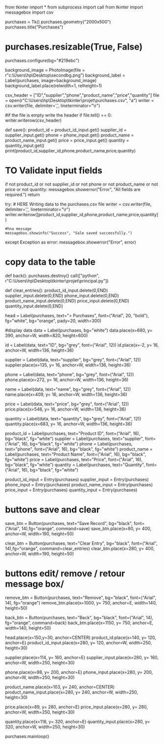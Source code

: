 from tkinter import *
from subprocess import call
from tkinter import messagebox
import csv

purchases = Tk()
purchases.geometry("2000x500")
purchases.title("Purchases")
# purchases.resizable(True, False)
purchases.configure(bg="#219ebc")

background_image = PhotoImage(file = r"c:\Users\hp\Desktop\secondbg.png")
background_label = Label(purchases, image=background_image)
background_label.place(relwidth=1, relheight=1)


csv_header = ["ID","supplier","phone","product_name","price","quantity"]
file = open(r"C:\Users\hp\Desktop\tkinter\projet\purchases.csv", "a")
writer = csv.writer(file, delimiter=',', lineterminator="\r")

#if the file is empty write the header 
if file.tell() == 0:
    writer.writerow(csv_header)



def save():
  product_id = product_id_input.get()
  supplier_id = supplier_input.get()
  phone = phone_input.get()
  product_name = product_name_input.get()
  price = price_input.get()
  quantity = quantity_input.get()
  print(product_id,supplier_id,phone,product_name,price,quantity)
  

  # TO Validate input fields
  if not product_id or not supplier_id or not phone or not product_name or not price  or not quantity:
    messagebox.showerror("Error", "All fields are required.")
    return

  try:
    # HERE Writing data to the purchases.csv file
    writer = csv.writer(file, delimiter=',', lineterminator="\r")
    writer.writerow([product_id,supplier_id,phone,product_name,price,quantity])

    #hna message
    messagebox.showinfo("Success", "Sale saved successfully.")

  except Exception as error:
    messagebox.showerror("Error", error)

# copy data to the table

def back():
  purchases.destroy()
  call(["python", r"C:\Users\hp\Desktop\tkinter\projet\principal.py"])


def clear_entries():
  product_id_input.delete(0,END)
  supplier_input.delete(0,END)
  phone_input.delete(0,END)
  product_name_input.delete(0,END)
  price_input.delete(0,END)
  quantity_input.delete(0,END)


head = Label(purchases, text="> Purchases",
              font=("Arial", 20, "bold"),
              fg="white",
              bg="orange",
              pady=20,
              width=300)


#display data 
data = Label(purchases, bg="white")
data.place(x=680, y= 390, anchor=W, width=820, height=600)

id = Label(data, text="ID", bg="grey", font=("Arial", 12))
id.place(x=-2, y= 16, anchor=W, width=136, height=36)

supplier = Label(data, text="supplier", bg="grey", font=("Arial", 12))
supplier.place(x=135, y= 16, anchor=W, width=136, height=36)

phone = Label(data, text="phone", bg="grey", font=("Arial", 12))
phone.place(x=272, y= 16, anchor=W, width=136, height=36)

name = Label(data, text="name", bg="grey", font=("Arial", 12))
name.place(x=409, y= 16, anchor=W, width=136, height=36)

price = Label(data, text="price", bg="grey", font=("Arial", 12))
price.place(x=546, y= 16, anchor=W, width=136, height=36)

quantity = Label(data, text="quantity", bg="grey", font=("Arial", 12))
quantity.place(x=683, y= 16, anchor=W, width=136, height=36)




product_id = Label(purchases, text="Product ID", font=("Arial", 16), bg="black", fg="white")
supplier = Label(purchases, text="supplier", font=("Arial", 16), bg="black", fg="white")
phone = Label(purchases, text="phone", font=("Arial", 16), bg="black", fg="white")
product_name = Label(purchases, text="Product Name", font=("Arial", 16), bg="black", fg="white")
price = Label(purchases, text="Price", font=("Arial", 16), bg="black", fg="white")
quantity = Label(purchases, text="Quantity", font=("Arial", 16), bg="black", fg="white")

product_id_input = Entry(purchases)
supplier_input = Entry(purchases)
phone_input = Entry(purchases)
product_name_input = Entry(purchases)
price_input = Entry(purchases)
quantity_input = Entry(purchases)


# buttons save and clear
save_btn = Button(purchases, text="Save Record", bg="black", font=("Arial", 14),fg="orange", command=save)
save_btn.place(x=80, y= 400, anchor=W, width=190, height=50)

clear_btn = Button(purchases, text="Clear Entry", bg="black", font=("Arial", 14),fg="orange", command=clear_entries)
clear_btn.place(x=280, y= 400, anchor=W, width=190, height=50)


# buttons edit/ remove / retour message box/ 

remove_btn = Button(purchases, text="Remove", bg="black", font=("Arial", 14), fg="orange")
remove_btn.place(x=1000, y= 750, anchor=E, width=140, height=50)

back_btn = Button(purchases, text="Back", bg="black", font=("Arial", 14), fg="orange", command=back)
back_btn.place(x=1150, y= 750, anchor=E, width=140, height=50)



head.place(x=150,y=30, anchor=CENTER)
product_id.place(x=140, y= 120, anchor=E)
product_id_input.place(x=280, y= 120, anchor=W, width=250, height=30)

supplier.place(x=114, y= 160, anchor=E)
supplier_input.place(x=280, y= 160, anchor=W, width=250, height=30)

phone.place(x=98, y= 200, anchor=E)
phone_input.place(x=280, y= 200, anchor=W, width=250, height=30)

product_name.place(x=103, y= 240, anchor=CENTER)
product_name_input.place(x=280, y= 240, anchor=W, width=250, height=30)

price.place(x=89, y= 280, anchor=E)
price_input.place(x=280, y= 280, anchor=W, width=250, height=30)

quantity.place(x=118, y= 320, anchor=E)
quantity_input.place(x=280, y= 320, anchor=W, width=250, height=30)

purchases.mainloop()
